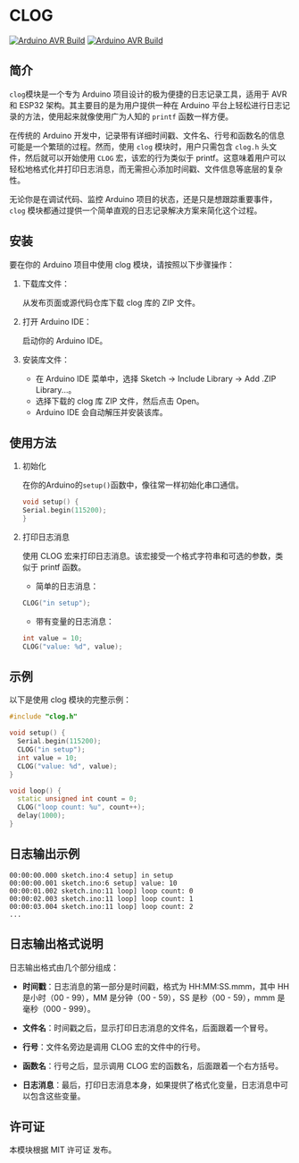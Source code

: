 # CLOG

[![Arduino AVR Build](https://github.com/cyfney/clog/actions/workflows/arduino_avr_build.yml/badge.svg)](https://github.com/cyfney/clog/actions/workflows/arduino_avr_build.yml) [![Arduino AVR Build](https://github.com/cyfney/clog/actions/workflows/arduino_avr_build.yml/badge.svg)](https://github.com/cyfney/clog/actions/workflows/arduino_avr_build.yml)

## 简介

`clog`模块是一个专为 Arduino 项目设计的极为便捷的日志记录工具，适用于 AVR 和 ESP32 架构。其主要目的是为用户提供一种在 Arduino 平台上轻松进行日志记录的方法，使用起来就像使用广为人知的 `printf` 函数一样方便。

在传统的 Arduino 开发中，记录带有详细时间戳、文件名、行号和函数名的信息可能是一个繁琐的过程。然而，使用 `clog` 模块时，用户只需包含 `clog.h` 头文件，然后就可以开始使用 `CLOG` 宏，该宏的行为类似于 printf。这意味着用户可以轻松地格式化并打印日志消息，而无需担心添加时间戳、文件信息等底层的复杂性。

无论你是在调试代码、监控 Arduino 项目的状态，还是只是想跟踪重要事件，`clog` 模块都通过提供一个简单直观的日志记录解决方案来简化这个过程。

## 安装

要在你的 Arduino 项目中使用 clog 模块，请按照以下步骤操作：

1. 下载库文件：

    从发布页面或源代码仓库下载 clog 库的 ZIP 文件。

2. 打开 Arduino IDE：

    启动你的 Arduino IDE。

3. 安装库文件：

    - 在 Arduino IDE 菜单中，选择 Sketch -> Include Library -> Add .ZIP Library...。
    - 选择下载的 clog 库 ZIP 文件，然后点击 Open。
    - Arduino IDE 会自动解压并安装该库。

## 使用方法

1. 初始化

    在你的Arduino的`setup()`函数中，像往常一样初始化串口通信。

    ```c++
    void setup() {
    Serial.begin(115200);
    }
    ```

2. 打印日志消息

    使用 CLOG 宏来打印日志消息。该宏接受一个格式字符串和可选的参数，类似于 printf 函数。

    - 简单的日志消息：

    ```c++
    CLOG("in setup");
    ```

    - 带有变量的日志消息：

    ```c++
    int value = 10;
    CLOG("value: %d", value);
    ```

## 示例

以下是使用 clog 模块的完整示例：

```c++
#include "clog.h"

void setup() {
  Serial.begin(115200);
  CLOG("in setup");
  int value = 10;
  CLOG("value: %d", value);
}

void loop() {
  static unsigned int count = 0;
  CLOG("loop count: %u", count++);
  delay(1000);
}
```

## 日志输出示例

```log
00:00:00.000 sketch.ino:4 setup] in setup
00:00:00.001 sketch.ino:6 setup] value: 10
00:00:01.002 sketch.ino:11 loop] loop count: 0
00:00:02.003 sketch.ino:11 loop] loop count: 1
00:00:03.004 sketch.ino:11 loop] loop count: 2
...
```

## 日志输出格式说明

日志输出格式由几个部分组成：

- **时间戳**：日志消息的第一部分是时间戳，格式为 HH:MM:SS.mmm，其中 HH 是小时（00 - 99），MM 是分钟（00 - 59），SS 是秒（00 - 59），mmm 是毫秒（000 - 999）。

- **文件名**：时间戳之后，显示打印日志消息的文件名，后面跟着一个冒号。

- **行号**：文件名旁边是调用 CLOG 宏的文件中的行号。

- **函数名**：行号之后，显示调用 CLOG 宏的函数名，后面跟着一个右方括号。

- **日志消息**：最后，打印日志消息本身，如果提供了格式化变量，日志消息中可以包含这些变量。

## 许可证

本模块根据 MIT 许可证 发布。
